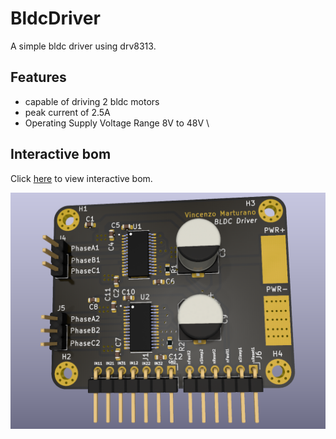 # BldcDriver
A simple bldc driver using drv8313.
## Features 
- capable of driving 2 bldc motors 
- peak current of 2.5A
- Operating Supply Voltage Range 8V to 48V \
## Interactive bom
Click [here](https://htmlpreview.github.io/?https://github.com/vivi202/BldcDriver/blob/main/bom/ibom.html) to view interactive bom.

![alt text](/pics/BldcDriver.png)
